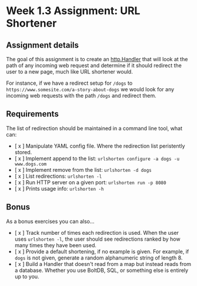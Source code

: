 # Week 1.3 Assignment: URL Shortener

## Assignment details

The goal of this assignment is to create an [http.Handler](https://golang.org/pkg/net/http/#Handler) that will look at the path of any incoming web request and determine if it should redirect the user to a new page, much like URL shortener would.

For instance, if we have a redirect setup for `/dogs` to `https://www.somesite.com/a-story-about-dogs` we would look for any incoming web requests with the path `/dogs` and redirect them.

## Requirements

The list of redirection should be maintained in a command line tool, what can:

- [ x ] Manipulate YAML config file. Where the redirection list peristently stored.
- [ x ] Implement append to the list: `urlshorten configure -a dogs -u www.dogs.com`
- [ x ] Implement remove from the list: `urlshorten -d dogs`
- [ x ] List redirections: `urlshorten -l`
- [ x ] Run HTTP server on a given port: `urlshorten run -p 8080`
- [ x ] Prints usage info: `urlshorten -h`

## Bonus

As a bonus exercises you can also...

- [ x ] Track number of times each redirection is used. When the user uses `urlshorten -l`, the user should see redirections ranked by how many times they have been used.
- [ x ] Provide a default shortening, if no example is given. For example, if `dogs` is not given, generate a random alphanumeric string of length 8.
- [ x ] Build a Handler that doesn't read from a map but instead reads from a database. Whether you use BoltDB, SQL, or something else is entirely up to you.
